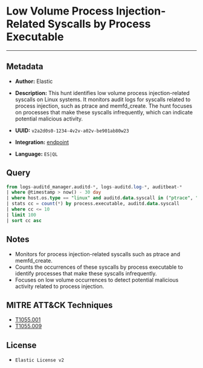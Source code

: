 # Low Volume Process Injection-Related Syscalls by Process Executable

---

## Metadata

- **Author:** Elastic
- **Description:** This hunt identifies low volume process injection-related syscalls on Linux systems. It monitors audit logs for syscalls related to process injection, such as ptrace and memfd_create. The hunt focuses on processes that make these syscalls infrequently, which can indicate potential malicious activity.

- **UUID:** `v2a2d0s0-1234-4v2v-a02v-be901ab80w23`
- **Integration:** [endpoint](https://docs.elastic.co/integrations/endpoint)
- **Language:** `ES|QL`

## Query

```sql
from logs-auditd_manager.auditd-*, logs-auditd.log-*, auditbeat-*
| where @timestamp > now() - 30 day
| where host.os.type == "linux" and auditd.data.syscall in ("ptrace", "memfd_create")
| stats cc = count(*) by process.executable, auditd.data.syscall
| where cc <= 10
| limit 100
| sort cc asc
```

## Notes

- Monitors for process injection-related syscalls such as ptrace and memfd_create.
- Counts the occurrences of these syscalls by process executable to identify processes that make these syscalls infrequently.
- Focuses on low volume occurrences to detect potential malicious activity related to process injection.
## MITRE ATT&CK Techniques

- [T1055.001](https://attack.mitre.org/techniques/T1055/001)
- [T1055.009](https://attack.mitre.org/techniques/T1055/009)

## License

- `Elastic License v2`
